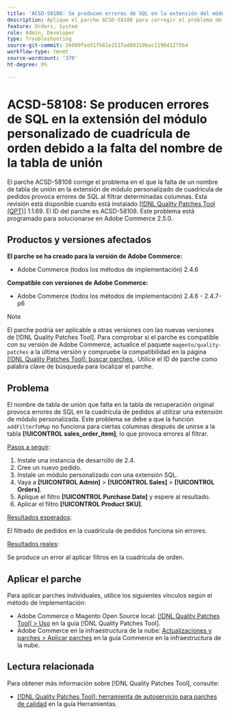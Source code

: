 ```yaml
---
title: 'ACSD-58108: Se producen errores de SQL en la extensión del módulo personalizado de cuadrícula de orden debido a la falta del nombre de la tabla de unión'
description: Aplique el parche ACSD-58108 para corregir el problema de Adobe Commerce en el que la falta de un nombre de tabla de unión en la extensión de módulo personalizado de cuadrícula de pedidos provoca errores de SQL al filtrar determinadas columnas.
feature: Orders, System
role: Admin, Developer
type: Troubleshooting
source-git-commit: 26009fee51fb81e2517ad09319bac1190d127564
workflow-type: tm+mt
source-wordcount: '370'
ht-degree: 0%

---
```



# ACSD-58108: Se producen errores de SQL en la extensión del módulo personalizado de cuadrícula de orden debido a la falta del nombre de la tabla de unión

El parche ACSD-58108 corrige el problema en el que la falta de un nombre de tabla de unión en la extensión de módulo personalizado de cuadrícula de pedidos provoca errores de SQL al filtrar determinadas columnas. Esta revisión está disponible cuando está instalado [[!DNL Quality Patches Tool (QPT)]](/help/tools/quality-patches-tool/quality-patches-tool-to-self-serve-quality-patches.md) 1.1.69. El ID del parche es ACSD-58108. Este problema está programado para solucionarse en Adobe Commerce 2.5.0.

## Productos y versiones afectados

**El parche se ha creado para la versión de Adobe Commerce:**

* Adobe Commerce (todos los métodos de implementación) 2.4.6

**Compatible con versiones de Adobe Commerce:**

* Adobe Commerce (todos los métodos de implementación) 2.4.6 - 2.4.7-p6

>[!NOTE]
>
>El parche podría ser aplicable a otras versiones con las nuevas versiones de [!DNL Quality Patches Tool]. Para comprobar si el parche es compatible con su versión de Adobe Commerce, actualice el paquete `magento/quality-patches` a la última versión y compruebe la compatibilidad en la página [[!DNL Quality Patches Tool]: buscar parches ](https://experienceleague.adobe.com/tools/commerce-quality-patches/index.html). Utilice el ID de parche como palabra clave de búsqueda para localizar el parche.

## Problema

El nombre de tabla de unión que falta en la tabla de recuperación original provoca errores de SQL en la cuadrícula de pedidos al utilizar una extensión de módulo personalizada. Este problema se debe a que la función `addFilterToMap` no funciona para ciertas columnas después de unirse a la tabla **[!UICONTROL sales_order_item]**, lo que provoca errores al filtrar.

<u>Pasos a seguir</u>:

01. Instale una instancia de desarrollo de 2.4.
02. Cree un nuevo pedido.
03. Instale un módulo personalizado con una extensión SQL.
04. Vaya a **[!UICONTROL Admin]** > **[!UICONTROL Sales]** > **[!UICONTROL Orders]**.
05. Aplique el filtro **[!UICONTROL Purchase Date]** y espere al resultado.
06. Aplicar el filtro **[!UICONTROL Product SKU]**.

<u>Resultados esperados</u>:

El filtrado de pedidos en la cuadrícula de pedidos funciona sin errores.

<u>Resultados reales</u>:

Se produce un error al aplicar filtros en la cuadrícula de orden.

## Aplicar el parche

Para aplicar parches individuales, utilice los siguientes vínculos según el método de implementación:

* Adobe Commerce o Magento Open Source local: [[!DNL Quality Patches Tool] > Uso](/help/tools/quality-patches-tool/usage.md) en la guía [!DNL Quality Patches Tool].
* Adobe Commerce en la infraestructura de la nube: [Actualizaciones y parches > Aplicar parches](https://experienceleague.adobe.com/docs/commerce-cloud-service/user-guide/develop/upgrade/apply-patches.html) en la guía Commerce en la infraestructura de la nube.

## Lectura relacionada

Para obtener más información sobre [!DNL Quality Patches Tool], consulte:

* [[!DNL Quality Patches Tool]: herramienta de autoservicio para parches de calidad](/help/tools/quality-patches-tool/quality-patches-tool-to-self-serve-quality-patches.md) en la guía Herramientas.
